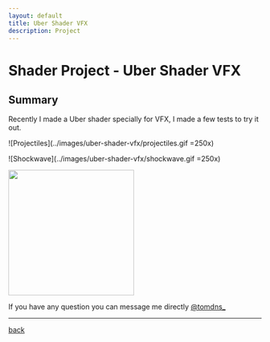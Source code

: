 ```yaml
---
layout: default
title: Uber Shader VFX
description: Project
---
```


# Shader Project - Uber Shader VFX

## Summary

Recently I made a Uber shader specially for VFX, I made a few tests to try it out.

![Projectiles](../images/uber-shader-vfx/projectiles.gif =250x)

![Shockwave](../images/uber-shader-vfx/shockwave.gif =250x)

<img src="../images/uber-shader-vfx/shockwave.gif" width="250"/>

If you have any question you can message me directly [@tomdns_](https://twitter.com/tomdns_)

* * *

[back](../)
